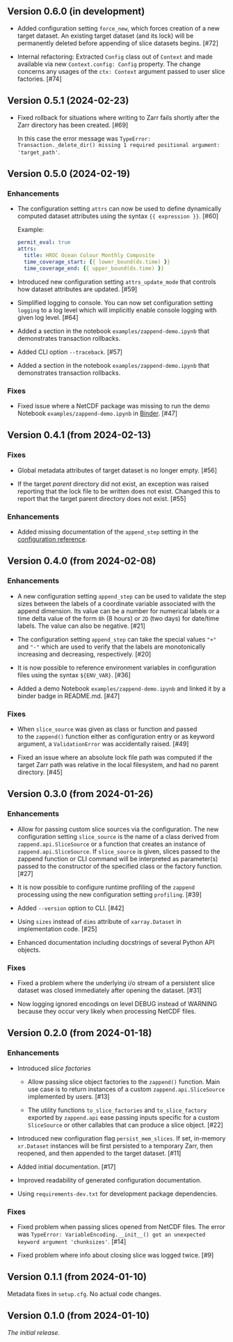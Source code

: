 ## Version 0.6.0 (in development)

* Added configuration setting `force_new`, which forces creation of a new 
  target dataset. An existing target dataset (and its lock) will be
  permanently deleted before appending of slice datasets begins. [#72]

* Internal refactoring: Extracted `Config` class out of `Context` and 
  made available via new `Context.config: Config` property.
  The change concerns any usages of the `ctx: Context` argument passed to
  user slice factories. [#74]

## Version 0.5.1 (2024-02-23)

* Fixed rollback for situations where writing to Zarr fails shortly after the
  Zarr directory has been created. [#69]
  
  In this case the error message was
  ```TypeError: Transaction._delete_dir() missing 1 required positional argument: 'target_path'```. 


## Version 0.5.0 (2024-02-19)

### Enhancements

* The configuration setting  `attrs` can now be used to define dynamically 
  computed dataset attributes using the syntax `{{ expression }}`. [#60]
  
  Example:
  ```yaml
  permit_eval: true
  attrs:
    title: HROC Ocean Colour Monthly Composite
    time_coverage_start: {{ lower_bound(ds.time) }}
    time_coverage_end: {{ upper_bound(ds.time) }}
  ```

* Introduced new configuration setting `attrs_update_mode` that controls 
  how dataset attributes are updated. [#59]

* Simplified logging to console. You can now set configuration setting 
  `logging` to a log level which will implicitly enable console logging with
  given log level. [#64]

* Added a section in the notebook `examples/zappend-demo.ipynb`
  that demonstrates transaction rollbacks.

* Added CLI option `--traceback`. [#57]

* Added a section in the notebook `examples/zappend-demo.ipynb`
  that demonstrates transaction rollbacks.

### Fixes

* Fixed issue where a NetCDF package was missing to run the 
  demo Notebook `examples/zappend-demo.ipynb` in 
  [Binder](https://mybinder.readthedocs.io/). [#47]

## Version 0.4.1 (from 2024-02-13)

### Fixes

* Global metadata attributes of target dataset is no longer empty. [#56]

* If the target _parent_ directory did not exist, an exception was raised 
  reporting that the lock file to be written does not exist. Changed this to
  report that the target parent directory does not exist. [#55]

### Enhancements

* Added missing documentation of the `append_step` setting in the 
  [configuration reference](https://bcdev.github.io/zappend/config/).

## Version 0.4.0 (from 2024-02-08)

### Enhancements

* A new configuration setting `append_step` can be used to validate
  the step sizes between the labels of a coordinate variable associated with
  the append dimension. Its value can be a number for numerical labels
  or a time delta value of the form `8h` (8 hours) or `2D` (two days) for
  date/time labels. The value can also be negative. [#21] 

* The configuration setting `append_step` can take the special values
  `"+"` and `"-"` which are used to verify that the labels are monotonically 
  increasing and decreasing, respectively. [#20]

* It is now possible to reference environment variables
  in configuration files using the syntax `${ENV_VAR}`. [#36]

* Added a demo Notebook `examples/zappend-demo.ipynb` and linked 
  it by a binder badge in README.md. [#47] 

### Fixes

* When `slice_source` was given as class or function and passed  
  to the `zappend()` function either as configuration entry or as keyword 
  argument, a `ValidationError` was accidentally raised. [#49]

* Fixed an issue where an absolute lock file path was computed if the target 
  Zarr path was relative in the local filesystem, and had no parent directory.
  [#45]

## Version 0.3.0 (from 2024-01-26)

### Enhancements

* Allow for passing custom slice sources via the configuration.
  The new configuration setting `slice_source` is the name of a class 
  derived from `zappend.api.SliceSource` or a function that creates an instance 
  of `zappend.api.SliceSource`. If `slice_source` is given, slices passed to 
  the zappend function or CLI command will be interpreted as parameter(s) 
  passed to the constructor of the specified class or the factory function. 
  [#27]

* It is now possible to configure runtime profiling of the `zappend`
  processing using the new configuration setting `profiling`. [#39]

* Added `--version` option to CLI. [#42]

* Using `sizes` instead of `dims` attribute of `xarray.Dataset` in 
  implementation code. [#25] 

* Enhanced documentation including docstrings of several Python API objects.

### Fixes

* Fixed a problem where the underlying i/o stream of a persistent slice dataset 
  was closed immediately after opening the dataset. [#31]
  
* Now logging ignored encodings on level DEBUG instead of WARNING because they 
  occur very likely when processing NetCDF files.

## Version 0.2.0 (from 2024-01-18)

### Enhancements

* Introduced _slice factories_
    - Allow passing slice object factories to the `zappend()` function.
      Main use case is to return instances of a custom `zappend.api.SliceSource` 
      implemented by users. [#13]

    - The utility functions `to_slice_factories` and `to_slice_factory`
      exported by `zappend.api` ease passing inputs  specific for a custom
      `SliceSource` or other callables that can produce a slice object. [#22]

* Introduced new configuration flag `persist_mem_slices`. 
  If set, in-memory `xr.Dataset` instances will be first persisted to a 
  temporary Zarr, then reopened, and then appended to the target dataset. [#11]

* Added initial documentation. [#17]

* Improved readability of generated configuration documentation.

* Using `requirements-dev.txt` for development package dependencies.

### Fixes

* Fixed problem when passing slices opened from NetCDF files. The error was 
  `TypeError: VariableEncoding.__init__() got an unexpected keyword argument 'chunksizes'`. 
  [#14]

* Fixed problem where info about closing slice was logged twice. [#9]


## Version 0.1.1 (from 2024-01-10)

Metadata fixes in `setup.cfg`. No actual code changes.

## Version 0.1.0 (from 2024-01-10)

*The initial release.*
